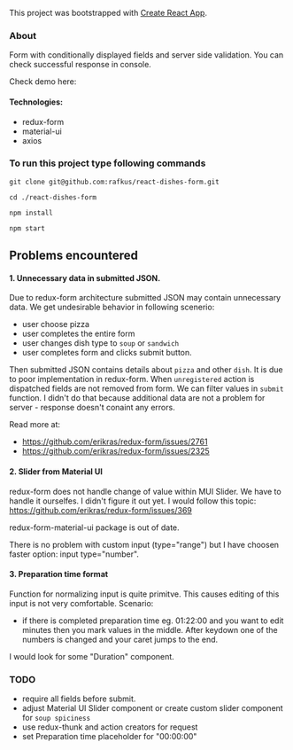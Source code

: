 This project was bootstrapped with [Create React App](https://github.com/facebook/create-react-app).

### About
Form with conditionally displayed fields and server side validation. You can check successful response in console.

Check demo here: 

#### Technologies:
* redux-form
* material-ui
* axios

### To run this project type following commands

`git clone git@github.com:rafkus/react-dishes-form.git`

`cd ./react-dishes-form`

`npm install`

`npm start`

## Problems encountered
#### 1. Unnecessary data in submitted JSON.
Due to redux-form architecture submitted JSON may contain unnecessary data. We get undesirable behavior in following scenerio:
* user choose pizza
* user completes the entire form
* user changes dish type to `soup` or `sandwich`
* user completes form and clicks submit button.

Then submitted JSON contains details about `pizza` and other `dish`. It is due to poor implementation in redux-form. When `unregistered` action is dispatched fields are not removed from form. We can filter values in `submit` function. I didn't do that because additional data are not a problem for server - response doesn't conaint any errors.  

Read more at: 
* https://github.com/erikras/redux-form/issues/2761
* https://github.com/erikras/redux-form/issues/2325

#### 2. Slider from Material UI 
redux-form does not handle change of value within MUI Slider. We have to handle it ourselfes. I didn't figure it out yet. I would follow this topic: https://github.com/erikras/redux-form/issues/369

redux-form-material-ui package is out of date.

There is no problem with custom input (type="range") but I have choosen faster option: input type="number".

#### 3. Preparation time format
Function for normalizing input is quite primitve. This causes editing of this input is not very comfortable. Scenario:
* if there is completed preparation time eg. 01:22:00 and you want to edit minutes then you mark values in the middle. After keydown one of the numbers is changed and your caret jumps to the end.

I would look for some "Duration" component.

### TODO 
* require all fields before submit.
* adjust Material UI Slider component or create custom slider component for `soup spiciness`
* use redux-thunk and action creators for request
* set Preparation time placeholder for "00:00:00"
